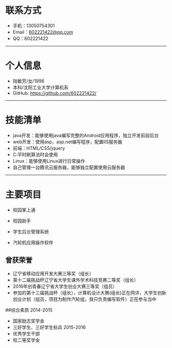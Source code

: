 # 联系方式
- 手机：13050754301
- Email：602221422@qq.com
- QQ：602221422

---

# 个人信息

 - 陆敏芳/女/1996
 - 本科/沈阳工业大学计算机系
 - GitHub: https://github.com/602221422/
---

# 技能清单
 - java开发：能够使用java编写完整的Android应用程序，独立开发前段后台
 - web开发：使用asp，asp.net编写程序，配置IIS服务器
 - 前端：HTML/CSS/jquery
 - C:平时刷算法时会使用
 - Linux：能够使用Linux进行日常操作
 - 自己管理一台腾讯云服务器，能够独立配置使用云服务器



---

# 主要项目
 - 校园掌上通
 
 - 校园助手
 
 - 学生后台管理系统
 
 - 汽轮机应用操作软件
 

## 曾获荣誉
 - 辽宁省移动应用开发大赛三等奖（组长）
 - 第十二届挑战杯辽宁省大学生课外学术科技竞赛二等奖（组长）
 - 2016年创青春辽宁省大学生创业大赛三等奖（组员）
 - 参加的第十三届挑战杯（组长），计算机设计大赛(组长)正在网评，大学生创新创业计划（组员，项目为制作汽轮组，我只负责编写软件）正在参与当中
 
 ##综合素质
 2014-2015 
 - 国家励志奖学金
 - 三好学生、三好学生标兵
 2015-2016
 - 优秀学生干部
 - 校二等奖学金
